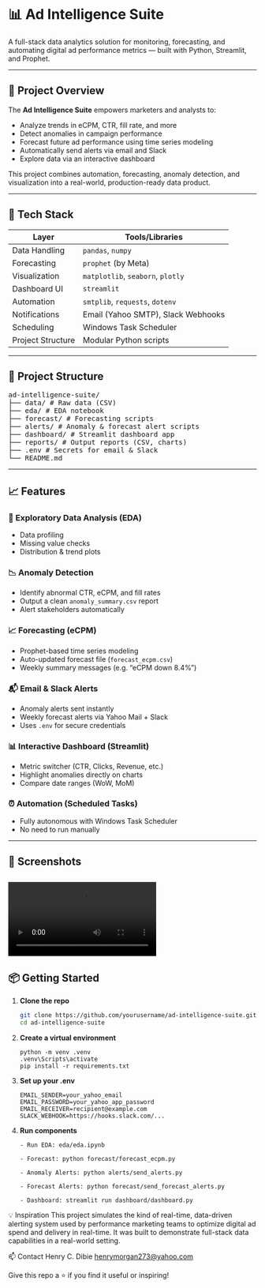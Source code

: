 # 📊 Ad Intelligence Suite

A full-stack data analytics solution for monitoring, forecasting, and automating digital ad performance metrics — built with Python, Streamlit, and Prophet.

---

## 🚀 Project Overview

The **Ad Intelligence Suite** empowers marketers and analysts to:
- Analyze trends in eCPM, CTR, fill rate, and more
- Detect anomalies in campaign performance
- Forecast future ad performance using time series modeling
- Automatically send alerts via email and Slack
- Explore data via an interactive dashboard

This project combines automation, forecasting, anomaly detection, and visualization into a real-world, production-ready data product.

---

## 🧰 Tech Stack

| Layer           | Tools/Libraries                        |
|----------------|----------------------------------------|
| Data Handling   | `pandas`, `numpy`                     |
| Forecasting     | `prophet` (by Meta)                   |
| Visualization   | `matplotlib`, `seaborn`, `plotly`     |
| Dashboard UI    | `streamlit`                           |
| Automation      | `smtplib`, `requests`, `dotenv`       |
| Notifications   | Email (Yahoo SMTP), Slack Webhooks    |
| Scheduling      | Windows Task Scheduler                |
| Project Structure | Modular Python scripts              |

---

## 📁 Project Structure
<pre lang="markdown">
ad-intelligence-suite/
├── data/ # Raw data (CSV)
├── eda/ # EDA notebook
├── forecast/ # Forecasting scripts
├── alerts/ # Anomaly & forecast alert scripts
├── dashboard/ # Streamlit dashboard app
├── reports/ # Output reports (CSV, charts)
├── .env # Secrets for email & Slack
└── README.md 
</pre>


---

## 📈 Features

### 🧪 Exploratory Data Analysis (EDA)
- Data profiling
- Missing value checks
- Distribution & trend plots

### 📉 Anomaly Detection
- Identify abnormal CTR, eCPM, and fill rates
- Output a clean `anomaly_summary.csv` report
- Alert stakeholders automatically

### 📈 Forecasting (eCPM)
- Prophet-based time series modeling
- Auto-updated forecast file (`forecast_ecpm.csv`)
- Weekly summary messages (e.g. “eCPM down 8.4%”)

### 📬 Email & Slack Alerts
- Anomaly alerts sent instantly
- Weekly forecast alerts via Yahoo Mail + Slack
- Uses `.env` for secure credentials

### 📊 Interactive Dashboard (Streamlit)
- Metric switcher (CTR, Clicks, Revenue, etc.)
- Highlight anomalies directly on charts
- Compare date ranges (WoW, MoM)

### ⏰ Automation (Scheduled Tasks)
- Fully autonomous with Windows Task Scheduler
- No need to run manually

---

## 📸 Screenshots

<video controls src="streamlit-dashboard-2025-07-14-02-07-63.webm" title="Title"></video>
---

## 📦 Getting Started

1. **Clone the repo**
   ```bash
   git clone https://github.com/yourusername/ad-intelligence-suite.git
   cd ad-intelligence-suite


2. **Create a virtual environment**
   ```
   python -m venv .venv
   .venv\Scripts\activate
   pip install -r requirements.txt

3. **Set up your .env**
   ```
   EMAIL_SENDER=your_yahoo_email
   EMAIL_PASSWORD=your_yahoo_app_password
   EMAIL_RECEIVER=recipient@example.com
   SLACK_WEBHOOK=https://hooks.slack.com/...

4. **Run components**
   ```
   - Run EDA: eda/eda.ipynb

   - Forecast: python forecast/forecast_ecpm.py

   - Anomaly Alerts: python alerts/send_alerts.py

   - Forecast Alerts: python forecast/send_forecast_alerts.py

   - Dashboard: streamlit run dashboard/dashboard.py

💡 Inspiration
This project simulates the kind of real-time, data-driven alerting system used by performance marketing teams to optimize digital ad spend and delivery in real-time. It was built to demonstrate full-stack data capabilities in a real-world setting.

📫 Contact
Henry C. Dibie
henrymorgan273@yahoo.com

Give this repo a ⭐ if you find it useful or inspiring!

